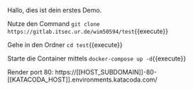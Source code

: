 Hallo, dies ist dein erstes Demo.

Nutze den Command 
`git clone https://gitlab.itsec.ur.de/wim50594/test`{{execute}}

Gehe in den Ordner
`cd test`{{execute}}

Starte die Container mittels
`docker-compose up -d`{{execute}}

Render port 80: https://[[HOST_SUBDOMAIN]]-80-[[KATACODA_HOST]].environments.katacoda.com/

